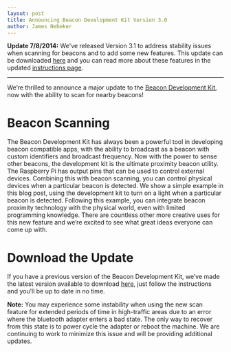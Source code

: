 ```yaml
---
layout: post
title: Announcing Beacon Development Kit Version 3.0
author: James Nebeker
---
```


**Update 7/8/2014:** We've released Version 3.1 to address stability issues when scanning for beacons and to add some new features.  This update can be downloaded [here](http://developer.radiusnetworks.com/ibeacon/beacon-dev-kit-update.html) and you can read more about these features in the updated [instructions page](http://developer.radiusnetworks.com/ibeacon/ibeacon-development-kit-instructions.html).

---

We’re thrilled to announce a major update to the [Beacon Development Kit](http://www.radiusnetworks.com/ibeacon/ibeacon-dev-kit.html), now with the ability to scan for nearby beacons!  

# Beacon Scanning

The Beacon Development Kit has always been a powerful tool in developing beacon compatible apps, with the ability to broadcast as a beacon with custom identifiers and broadcast frequency. Now with the power to sense other beacons, the development kit is the ultimate proximity beacon utility. The Raspberry Pi has output pins that can be used to control external devices. Combining this with beacon scanning, you can control physical devices when a particular beacon is detected. We show a simple example in this blog post, using the development kit to turn on a light when a particular beacon is detected. Following this example, you can integrate beacon proximity technology with the physical world, even with limited programming knowledge. There are countless other more creative uses for this new feature and we’re excited to see what great ideas everyone can come up with.


# Download the Update

If you have a previous version of the Beacon Development Kit, we’ve made the latest version available to download [here](http://developer.radiusnetworks.com/ibeacon/beacon-dev-kit-update.html), just follow the instructions and you’ll be up to date in no time. 

**Note:** You may experience some instability when using the new scan feature for extended periods of time in high-traffic areas due to an error where the bluetooth adapter enters a bad state.  The only way to recover from this state is to power cycle the adapter or reboot the machine.  We are continuing to work to minimize this issue and will be providing additional updates.   
